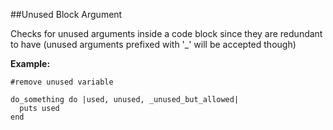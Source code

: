 ##Unused Block Argument

Checks for unused arguments inside a code block since they are redundant to have (unused arguments prefixed with '_' will be accepted though)

**Example:**


```
#remove unused variable

do_something do |used, unused, _unused_but_allowed|
  puts used
end
```
